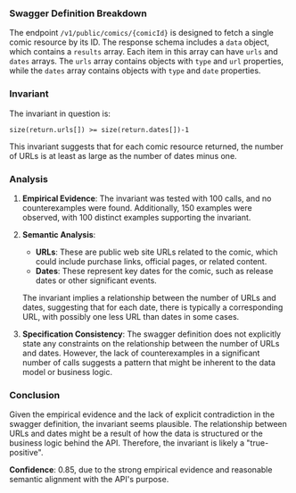 ### Swagger Definition Breakdown

The endpoint `/v1/public/comics/{comicId}` is designed to fetch a single comic resource by its ID. The response schema includes a `data` object, which contains a `results` array. Each item in this array can have `urls` and `dates` arrays. The `urls` array contains objects with `type` and `url` properties, while the `dates` array contains objects with `type` and `date` properties.

### Invariant

The invariant in question is:

`size(return.urls[]) >= size(return.dates[])-1`

This invariant suggests that for each comic resource returned, the number of URLs is at least as large as the number of dates minus one.

### Analysis

1. **Empirical Evidence**: The invariant was tested with 100 calls, and no counterexamples were found. Additionally, 150 examples were observed, with 100 distinct examples supporting the invariant.

2. **Semantic Analysis**: 
   - **URLs**: These are public web site URLs related to the comic, which could include purchase links, official pages, or related content.
   - **Dates**: These represent key dates for the comic, such as release dates or other significant events.

   The invariant implies a relationship between the number of URLs and dates, suggesting that for each date, there is typically a corresponding URL, with possibly one less URL than dates in some cases.

3. **Specification Consistency**: The swagger definition does not explicitly state any constraints on the relationship between the number of URLs and dates. However, the lack of counterexamples in a significant number of calls suggests a pattern that might be inherent to the data model or business logic.

### Conclusion

Given the empirical evidence and the lack of explicit contradiction in the swagger definition, the invariant seems plausible. The relationship between URLs and dates might be a result of how the data is structured or the business logic behind the API. Therefore, the invariant is likely a "true-positive".

**Confidence**: 0.85, due to the strong empirical evidence and reasonable semantic alignment with the API's purpose.
